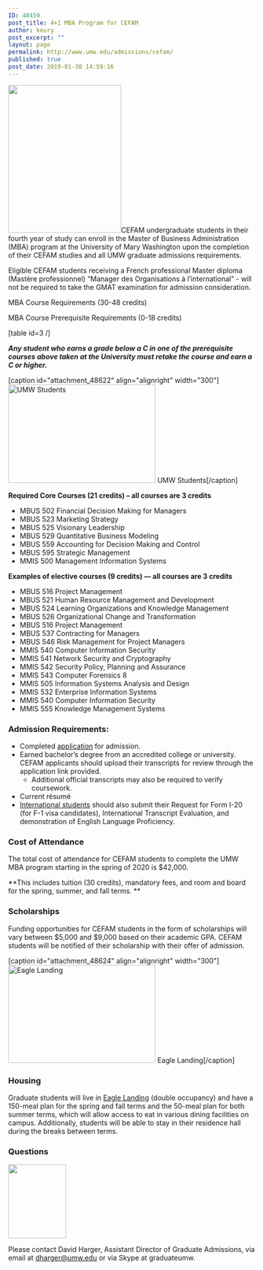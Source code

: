 ```yaml
---
ID: 48459
post_title: 4+1 MBA Program for CEFAM
author: keury
post_excerpt: ""
layout: page
permalink: http://www.umw.edu/admissions/cefam/
published: true
post_date: 2019-01-30 14:59:16
---
```

<a href="http://www.umw.edu/admissions/cefam/map/" rel="attachment wp-att-48623"><img class="alignright wp-image-48623 size-medium" src="http://www.umw.edu/admissions/wp-content/uploads/sites/6/2019/01/map-230x300.jpg" alt="" width="230" height="300" /></a>CEFAM undergraduate students in their fourth year of study can enroll in the Master of Business Administration (MBA) program at the University of Mary Washington upon the completion of their CEFAM studies and all UMW graduate admissions requirements.

Eligible CEFAM students receiving a French professional Master diploma (Mastère professionnel) “Manager des Organisations à l’international” - will not be required to take the GMAT examination for admission consideration.

MBA Course Requirements (30-48 credits)

MBA Course Prerequisite Requirements (0-18 credits)

[table id=3 /]

<em>**Any student who earns a grade below a C in one of the prerequisite courses above taken at the University must retake the course and earn a C or higher.**</em>

[caption id="attachment_48622" align="alignright" width="300"]<a href="http://www.umw.edu/admissions/cefam/academic-jan-2019/" rel="attachment wp-att-48622"><img class="size-medium wp-image-48622" src="http://www.umw.edu/admissions/wp-content/uploads/sites/6/2019/01/Academic-Jan-2019-300x200.jpg" alt="UMW Students" width="300" height="200" /></a> UMW Students[/caption]

<strong>Required Core Courses (21 credits) – all courses are 3 credits</strong>
<ul>
 	<li>MBUS 502 Financial Decision Making for Managers</li>
 	<li>MBUS 523 Marketing Strategy</li>
 	<li>MBUS 525 Visionary Leadership</li>
 	<li>MBUS 529 Quantitative Business Modeling</li>
 	<li>MBUS 559 Accounting for Decision Making and Control</li>
 	<li>MBUS 595 Strategic Management</li>
 	<li>MMIS 500 Management Information Systems</li>
</ul>
<strong>Examples of elective courses (9 credits) — all courses are 3 credits </strong>
<ul>
 	<li>MBUS 516 Project Management</li>
 	<li>MBUS 521 Human Resource Management and Development</li>
 	<li>MBUS 524 Learning Organizations and Knowledge Management</li>
 	<li>MBUS 526 Organizational Change and Transformation</li>
 	<li>MBUS 516 Project Management</li>
 	<li>MBUS 537 Contracting for Managers</li>
 	<li>MBUS 546 Risk Management for Project Managers</li>
 	<li>MMIS 540 Computer Information Security</li>
 	<li>MMIS 541 Network Security and Cryptography</li>
 	<li>MMIS 542 Security Policy, Planning and Assurance</li>
 	<li>MMIS 543 Computer Forensics 8</li>
 	<li>MMIS 505 Information Systems Analysis and Design</li>
 	<li>MMIS 532 Enterprise Information Systems</li>
 	<li>MMIS 540 Computer Information Security</li>
 	<li>MMIS 555 Knowledge Management Systems</li>
</ul>
<h3>Admission Requirements:</h3>
<ul>
 	<li>Completed <a href="https://www.applyweb.com/umw/menu.html">application</a> for admission.</li>
 	<li>Earned bachelor’s degree from an accredited college or university. CEFAM applicants should upload their transcripts for review through the application link provided.
<ul>
 	<li>Additional official transcripts may also be required to verify coursework.</li>
</ul>
</li>
 	<li>Current résumé</li>
 	<li><a href="https://international.umw.edu/international-services/prospective/graduate/">International students</a> should also submit their Request for Form I-20 (for F-1 visa candidates), International Transcript Evaluation, and demonstration of English Language Proficiency.</li>
</ul>
<h3>Cost of Attendance</h3>
The total cost of attendance for CEFAM students to complete the UMW MBA program starting in the spring of 2020 is $42,000.

**This includes tuition (30 credits), mandatory fees, and room and board for the spring, summer, and fall terms. **
<h3>Scholarships</h3>
Funding opportunities for CEFAM students in the form of scholarships will vary between $5,000 and $9,000 based on their academic GPA. CEFAM students will be notified of their scholarship with their offer of admission.

[caption id="attachment_48624" align="alignright" width="300"]<a href="http://www.umw.edu/admissions/cefam/bridge-sunset-032/" rel="attachment wp-att-48624"><img class="wp-image-48624 size-medium" src="http://www.umw.edu/admissions/wp-content/uploads/sites/6/2019/01/Bridge-sunset-032-300x199.jpg" alt="Eagle Landing" width="300" height="199" /></a> Eagle Landing[/caption]
<h3>Housing</h3>
Graduate students will live in <a href="https://www.umw.edu/residencelife/residence-hall/eagle-landing/">Eagle Landing</a> (double occupancy) and have a 150-meal plan for the spring and fall terms and the 50-meal plan for both summer terms, which will allow access to eat in various dining facilities on campus. Additionally, students will be able to stay in their residence hall during the breaks between terms.
<h3><strong>Questions</strong></h3>
<img class="alignleft wp-image-48625 size-full" src="http://www.umw.edu/admissions/wp-content/uploads/sites/6/2019/01/Harger_David_127c-wpcf_118x150.jpg" alt="" width="118" height="150" />

Please contact David Harger, Assistant Director of Graduate Admissions, via email at <a href="mailto:dharger@umw.edu">dharger@umw.edu</a> or via Skype at graduateumw.

&nbsp;